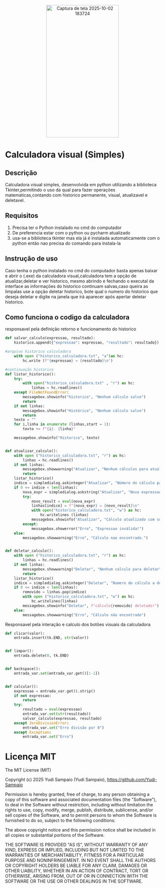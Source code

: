 <div align="center">
<img width="236" height="431" alt="Captura de tela 2025-10-02 183724" src="https://github.com/user-attachments/assets/5461e14a-ea40-40be-a103-37ad8dca54d3" />
</div>


# Calculadora visual (Simples)
## Descrição

Calculadora visual simples, desenvolvida em python utilizando a biblioteca Tkinter,permitindo o uso da qual para fazer operações matematicas,contando com historico permanente, visual, atualizavel e deletavel.

## Requisitos
1. Precisa ter o Python instalado no cmd do computador
2. De preferencia estar com o python ou pycharm atualizado
3. usa-se a biblioteca tkinter mas ela já é instalada automaticamente com o python então nao precisa do comando para instala-la

## Instrução de uso

Caso tenha o python instalado no cmd do computador basta apenas baixar e abrir o (.exe) da calculadora visual,calculadora tem a opção de atualizar,deletar e ver historico, mesmo abrindo e fechando o executal da interface as informações do historico continuam salvas,caso queira as limpalas use a opção deletar historico, bote qual o numero do historico que deseja deletar e digite na janela que irá aparecer após apertar deletar historico.

## Como funciona o codigo da calculadora

responsavel pela definição retorno e funcionamento do historico
```python
def salvar_calculo(expressao, resultado):
    historico.append({"expressao": expressao, "resultado": resultado})

#arquivo historico calculadora
    with open ("historico_calculadora.txt", "a")as hc:
        hc.write (f"{expressao} = {resultado}\n")

#continuação historico
def listar_historico():
    try:
        with open("historico_calculadora.txt" , "r") as hc:
            linhas = hc.readlines()
    except FileNotFoundError:
        messagebox.showinfo("historico", "Nenhum cálculo salvo")
        return
    if not linhas:
        messagebox.showinfo("Histórico", "Nenhum cálculo salvo")
        return
    texto = ""
    for i,linha in enumerate (linhas,start = 1):
        texto += f"{i}. {linha}"

    messagebox.showinfo("Historico", texto)


def atualizar_calculo():
    with open ("historico_calculadora.txt", "r") as hc:
        linhas = hc.readlines()
    if not linhas:
        messagebox.showwarning("Atualizar", "Nenhum cálculos para atualizar.")
        return
    listar_historico()
    indice = simpledialog.askinteger("Atualizar", "Número do cálculo para atualizar.") - 1
    if 0 <= indice < len(linhas):
        nova_expr = simpledialog.askstring("Atualizar", "Nova expressao:")
        try:
            novo_result = eval(nova_expr)
            linhas[indice] = f"{nova_expr} = {novo_result}\n"
            with open("historico_calculadora.txt", "w") as hc:
                hc.writelines (linhas)
            messagebox.showinfo("Atualizar", "Cálculo atualizado com sucesso!")
        except:
            messagebox.showerror("Erro", "Expressao inválida!")
    else:
        messagebox.showwarning("Erro", "Cálculo nao encontrado.")


def deletar_calculo():
    with open ("historico_calculadora.txt", "r") as hc:
        linhas = hc.readlines()
    if not linhas:
        messagebox.showwarning("Deletar", "Nenhum calculo para deletar")
        return
    listar_historico()
    indice = simpledialog.askinteger("Deletar", "Numero do cálculo a deletar") - 1
    if 0 <= indice < len(linhas):
        removido = linhas.pop(indice)
        with open ("historico_calculadora.txt", "w") as hc:
            hc.writelines(linhas)
        messagebox.showinfo("Deletar", f"cálculo{removido} deletado!")
    else:
        messagebox.showwarning("Erro", "Cálculo não encontrado")
```
Responsavel pela interação e calculo dos botões visuais da calculadora
```python
def clicar(valor):
    entrada.insert(tk.END, str(valor))


def limpar():
    entrada.delete(0, tk.END)


def backspace():
    entrada_var.set(entrada_var.get()[:-1])


def calcular():
    expressao = entrada_var.get().strip()
    if not expressao:
        return
    try:
        resultado = eval(expressao)
        entrada_var.set(str(resultado))
        salvar_calculo(expressao, resultado)
    except ZeroDivisionError:
        entrada_var.set("Erro divisão por 0")
    except Exception:
        entrada_var.set("Erro")
```

# Licença MIT
The MIT License (MIT)

Copyright (c) 2025 Yudi Sampaio (Yudi Sampaio), https://github.com/Yudi-Sampaio

Permission is hereby granted, free of charge, to any person obtaining a copy
of this software and associated documentation files (the "Software"), to deal
in the Software without restriction, including without limitation the rights
to use, copy, modify, merge, publish, distribute, sublicense, and/or sell
copies of the Software, and to permit persons to whom the Software is
furnished to do so, subject to the following conditions:

The above copyright notice and this permission notice shall be included in all
copies or substantial portions of the Software.

THE SOFTWARE IS PROVIDED "AS IS", WITHOUT WARRANTY OF ANY KIND, EXPRESS OR
IMPLIED, INCLUDING BUT NOT LIMITED TO THE WARRANTIES OF MERCHANTABILITY,
FITNESS FOR A PARTICULAR PURPOSE AND NONINFRINGEMENT. IN NO EVENT SHALL THE
AUTHORS OR COPYRIGHT HOLDERS BE LIABLE FOR ANY CLAIM, DAMAGES OR OTHER
LIABILITY, WHETHER IN AN ACTION OF CONTRACT, TORT OR OTHERWISE, ARISING FROM,
OUT OF OR IN CONNECTION WITH THE SOFTWARE OR THE USE OR OTHER DEALINGS IN THE
SOFTWARE.


